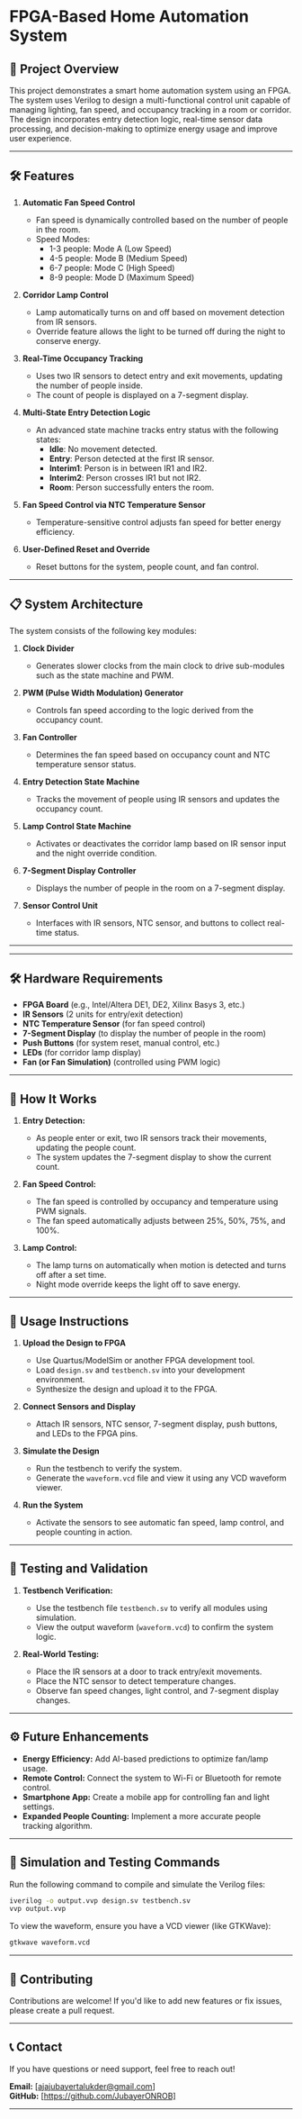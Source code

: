 # FPGA-Based Home Automation System

## 🚀 **Project Overview**
This project demonstrates a smart home automation system using an FPGA. The system uses Verilog to design a multi-functional control unit capable of managing lighting, fan speed, and occupancy tracking in a room or corridor. The design incorporates entry detection logic, real-time sensor data processing, and decision-making to optimize energy usage and improve user experience.

---

## 🛠️ **Features**

1. **Automatic Fan Speed Control**
   - Fan speed is dynamically controlled based on the number of people in the room.
   - Speed Modes:
     - 1-3 people: Mode A (Low Speed)
     - 4-5 people: Mode B (Medium Speed)
     - 6-7 people: Mode C (High Speed)
     - 8-9 people: Mode D (Maximum Speed)

2. **Corridor Lamp Control**
   - Lamp automatically turns on and off based on movement detection from IR sensors.
   - Override feature allows the light to be turned off during the night to conserve energy.

3. **Real-Time Occupancy Tracking**
   - Uses two IR sensors to detect entry and exit movements, updating the number of people inside.
   - The count of people is displayed on a 7-segment display.

4. **Multi-State Entry Detection Logic**
   - An advanced state machine tracks entry status with the following states:
     - **Idle**: No movement detected.
     - **Entry**: Person detected at the first IR sensor.
     - **Interim1**: Person is in between IR1 and IR2.
     - **Interim2**: Person crosses IR1 but not IR2.
     - **Room**: Person successfully enters the room.

5. **Fan Speed Control via NTC Temperature Sensor**
   - Temperature-sensitive control adjusts fan speed for better energy efficiency.

6. **User-Defined Reset and Override**
   - Reset buttons for the system, people count, and fan control.

---

## 📋 **System Architecture**
The system consists of the following key modules:

1. **Clock Divider**
   - Generates slower clocks from the main clock to drive sub-modules such as the state machine and PWM.

2. **PWM (Pulse Width Modulation) Generator**
   - Controls fan speed according to the logic derived from the occupancy count.
   
3. **Fan Controller**
   - Determines the fan speed based on occupancy count and NTC temperature sensor status.

4. **Entry Detection State Machine**
   - Tracks the movement of people using IR sensors and updates the occupancy count.

5. **Lamp Control State Machine**
   - Activates or deactivates the corridor lamp based on IR sensor input and the night override condition.

6. **7-Segment Display Controller**
   - Displays the number of people in the room on a 7-segment display.

7. **Sensor Control Unit**
   - Interfaces with IR sensors, NTC sensor, and buttons to collect real-time status.

---

---

## 🛠️ **Hardware Requirements**
- **FPGA Board** (e.g., Intel/Altera DE1, DE2, Xilinx Basys 3, etc.)
- **IR Sensors** (2 units for entry/exit detection)
- **NTC Temperature Sensor** (for fan speed control)
- **7-Segment Display** (to display the number of people in the room)
- **Push Buttons** (for system reset, manual control, etc.)
- **LEDs** (for corridor lamp display)
- **Fan (or Fan Simulation)** (controlled using PWM logic)

---

## 🚦 **How It Works**

1. **Entry Detection:**
   - As people enter or exit, two IR sensors track their movements, updating the people count.
   - The system updates the 7-segment display to show the current count.

2. **Fan Speed Control:**
   - The fan speed is controlled by occupancy and temperature using PWM signals.
   - The fan speed automatically adjusts between 25%, 50%, 75%, and 100%.

3. **Lamp Control:**
   - The lamp turns on automatically when motion is detected and turns off after a set time.
   - Night mode override keeps the light off to save energy.

---

## 📘 **Usage Instructions**

1. **Upload the Design to FPGA**
   - Use Quartus/ModelSim or another FPGA development tool.
   - Load `design.sv` and `testbench.sv` into your development environment.
   - Synthesize the design and upload it to the FPGA.

2. **Connect Sensors and Display**
   - Attach IR sensors, NTC sensor, 7-segment display, push buttons, and LEDs to the FPGA pins.

3. **Simulate the Design**
   - Run the testbench to verify the system.
   - Generate the `waveform.vcd` file and view it using any VCD waveform viewer.

4. **Run the System**
   - Activate the sensors to see automatic fan speed, lamp control, and people counting in action.

---

## 🔬 **Testing and Validation**
1. **Testbench Verification:**
   - Use the testbench file `testbench.sv` to verify all modules using simulation.
   - View the output waveform (`waveform.vcd`) to confirm the system logic.

2. **Real-World Testing:**
   - Place the IR sensors at a door to track entry/exit movements.
   - Place the NTC sensor to detect temperature changes.
   - Observe fan speed changes, light control, and 7-segment display changes.

---

## ⚙️ **Future Enhancements**
- **Energy Efficiency:** Add AI-based predictions to optimize fan/lamp usage.
- **Remote Control:** Connect the system to Wi-Fi or Bluetooth for remote control.
- **Smartphone App:** Create a mobile app for controlling fan and light settings.
- **Expanded People Counting:** Implement a more accurate people tracking algorithm.

---

## 🧪 **Simulation and Testing Commands**

Run the following command to compile and simulate the Verilog files:
```bash
iverilog -o output.vvp design.sv testbench.sv
vvp output.vvp
```
To view the waveform, ensure you have a VCD viewer (like GTKWave):
```bash
gtkwave waveform.vcd
```


---

## 🤝 **Contributing**
Contributions are welcome! If you'd like to add new features or fix issues, please create a pull request.

---

## 📞 **Contact**
If you have questions or need support, feel free to reach out!

**Email:** [ajajubayertalukder@gmail.com]  
**GitHub:** [https://github.com/JubayerONROB]  

---

